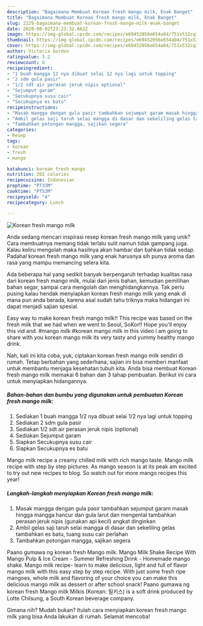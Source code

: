 ```yaml
---
description: "Bagaimana Membuat Korean fresh mango milk, Enak Banget"
title: "Bagaimana Membuat Korean fresh mango milk, Enak Banget"
slug: 2229-bagaimana-membuat-korean-fresh-mango-milk-enak-banget
date: 2020-08-02T23:23:32.662Z
image: https://img-global.cpcdn.com/recipes/e69452056e654a04/751x532cq70/korean-fresh-mango-milk-foto-resep-utama.jpg
thumbnail: https://img-global.cpcdn.com/recipes/e69452056e654a04/751x532cq70/korean-fresh-mango-milk-foto-resep-utama.jpg
cover: https://img-global.cpcdn.com/recipes/e69452056e654a04/751x532cq70/korean-fresh-mango-milk-foto-resep-utama.jpg
author: Victoria Gordon
ratingvalue: 3.2
reviewcount: 6
recipeingredient:
- "1 buah mangga 12 nya dibuat selai 12 nya lagi untuk topping"
- "2 sdm gula pasir"
- "1/2 sdt air perasan jeruk nipis optional"
- "Sejumput garam"
- "Secukupnya susu cair"
- "Secukupnya es batu"
recipeinstructions:
- "Masak mangga dengan gula pasir tambahkan sejumput garam masak hingga mangga hancur dan gula larut dan mengental tambahkan perasan jeruk nipis (gunakan api kecil) angkat dinginkan"
- "Ambil gelas saji taruh selai mangga di dasar dan sekeliling gelas tambahkan es batu, tuang susu cair perlahan"
- "Tambahkan potongan mangga, sajikan segera"
categories:
- Resep
tags:
- korean
- fresh
- mango

katakunci: korean fresh mango 
nutrition: 202 calories
recipecuisine: Indonesian
preptime: "PT33M"
cooktime: "PT53M"
recipeyield: "4"
recipecategory: Lunch

---
```



![Korean fresh mango milk](https://img-global.cpcdn.com/recipes/e69452056e654a04/751x532cq70/korean-fresh-mango-milk-foto-resep-utama.jpg)

Anda sedang mencari inspirasi resep korean fresh mango milk yang unik? Cara membuatnya memang tidak terlalu sulit namun tidak gampang juga. Kalau keliru mengolah maka hasilnya akan hambar dan bahkan tidak sedap. Padahal korean fresh mango milk yang enak harusnya sih punya aroma dan rasa yang mampu memancing selera kita.

Ada beberapa hal yang sedikit banyak berpengaruh terhadap kualitas rasa dari korean fresh mango milk, mulai dari jenis bahan, kemudian pemilihan bahan segar, sampai cara mengolah dan menghidangkannya. Tak perlu pusing kalau hendak menyiapkan korean fresh mango milk yang enak di mana pun anda berada, karena asal sudah tahu triknya maka hidangan ini dapat menjadi sajian spesial.

Easy way to make korean fresh mango milk!! This recipe was based on the fresh milk that we had when we went to Seoul, SoKor!! Hope you&#39;ll enjoy this vid and. #mango milk #korean mango milk in this video i am going to share with you korean mango milk its very tasty and yummy healthy mango drink.


Nah, kali ini kita coba, yuk, ciptakan korean fresh mango milk sendiri di rumah. Tetap berbahan yang sederhana, sajian ini bisa memberi manfaat untuk membantu menjaga kesehatan tubuh kita. Anda bisa membuat Korean fresh mango milk memakai 6 bahan dan 3 tahap pembuatan. Berikut ini cara untuk menyiapkan hidangannya.

<!--inarticleads1-->

##### Bahan-bahan dan bumbu yang digunakan untuk pembuatan Korean fresh mango milk:

1. Sediakan 1 buah mangga 1/2 nya dibuat selai 1/2 nya lagi untuk topping
1. Sediakan 2 sdm gula pasir
1. Sediakan 1/2 sdt air perasan jeruk nipis (optional)
1. Sediakan Sejumput garam
1. Siapkan Secukupnya susu cair
1. Siapkan Secukupnya es batu


Mango milk recipe a creamy chilled milk with rich mango taste. Mango milk recipe with step by step pictures. As mango season is at its peak am excited to try out new recipes to blog. So watch out for more mango recipes this year! 

<!--inarticleads2-->

##### Langkah-langkah menyiapkan Korean fresh mango milk:

1. Masak mangga dengan gula pasir tambahkan sejumput garam masak hingga mangga hancur dan gula larut dan mengental tambahkan perasan jeruk nipis (gunakan api kecil) angkat dinginkan
1. Ambil gelas saji taruh selai mangga di dasar dan sekeliling gelas tambahkan es batu, tuang susu cair perlahan
1. Tambahkan potongan mangga, sajikan segera


Paano gumawa ng korean fresh Mango milk. Mango Milk Shake Recipe With Mango Pulp &amp; Ice Cream - Summer Refreshing Drink - Homemade mango shake. Mango milk recipe- learn to make delicious, light and full of flavor mango milk with this easy step by step recipe. With just some fresh ripe mangoes, whole milk and flavoring of your choice you can make this delicious mango milk as dessert or after school snack! Paano gumawa ng korean fresh Mango milk Milkis (Korean: 밀키스) is a soft drink produced by Lotte Chilsung, a South Korean beverage company. 

Gimana nih? Mudah bukan? Itulah cara menyiapkan korean fresh mango milk yang bisa Anda lakukan di rumah. Selamat mencoba!
